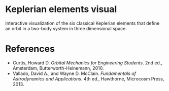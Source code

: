 # Keplerian elements visual
Interactive visualization of the six classical Keplerian elements that define an orbit in a two-body system in three dimensional space. 

# References
- Curtis, Howard D. _Orbital Mechanics for Engineering Students_. 2nd ed., Amsterdam, Butterworth-Heinemann, 2010.
- Vallado, David A., and Wayne D. McClain. _Fundamentals of Astrodynamics and Applications_. 4th ed., Hawthorne, Microcosm Press, 2013.
